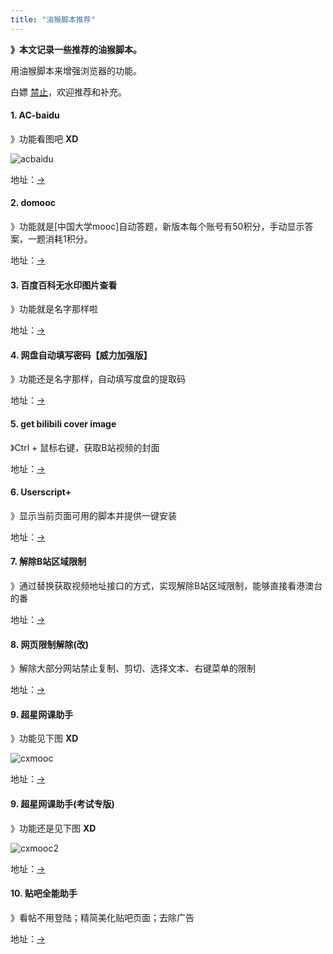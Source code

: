 ```yaml
---
title: "油猴脚本推荐"
---
```


**》本文记录一些推荐的油猴脚本。**

用油猴脚本来增强浏览器的功能。

白嫖 <u>禁止</u>，欢迎推荐和补充。

#### 1. AC-baidu

》功能看图吧 **XD**

![acbaidu](https://i.loli.net/2020/03/21/GSZyAew7anTEDKR.png)

地址：[→](https://greasyfork.org/zh-CN/scripts/14178-ac-baidu-重定向优化百度搜狗谷歌搜索-去广告-favicon-双列)

#### 2. domooc

》功能就是[中国大学mooc]自动答题，新版本每个账号有50积分，手动显示答案，一题消耗1积分。

地址：[→](https://greasyfork.org/zh-CN/scripts/396410-中国大学慕课mooc答题-自动播放脚本-domooc)

#### 3. 百度百科无水印图片查看

》功能就是名字那样啦

地址：[→](https://greasyfork.org/zh-CN/scripts/16607-百度百科-无水印图片查看)

#### 4. 网盘自动填写密码【威力加强版】

》功能还是名字那样，自动填写度盘的提取码

地址：[→](https://greasyfork.org/zh-CN/scripts/29762-网盘自动填写密码-威力加强版)

#### 5. get bilibili cover image

》Ctrl + 鼠标右键，获取B站视频的封面

地址：[→](https://greasyfork.org/zh-CN/scripts/30714-获取哔哩哔哩视频的封面图片-get-bilibili-cover-image)

#### 6. Userscript+

》显示当前页面可用的脚本并提供一键安装

地址：[→](https://greasyfork.org/zh-CN/scripts/24508-userscript-show-site-all-userjs)

#### 7. 解除B站区域限制

》通过替换获取视频地址接口的方式，实现解除B站区域限制，能够直接看港澳台的番

地址：[→](https://greasyfork.org/zh-CN/scripts/25718-解除b站区域限制)

#### 8. 网页限制解除(改)

》解除大部分网站禁止复制、剪切、选择文本、右键菜单的限制

地址：[→](https://greasyfork.org/zh-CN/scripts/28497-remove-web-limits-modified)

#### 9. 超星网课助手

》功能见下图 **XD**

![cxmooc](https://i.loli.net/2020/03/21/DoLOTxrXKF1HGE4.png)

地址：[→](https://greasyfork.org/zh-CN/scripts/369625-超星网课助手)

#### 9. 超星网课助手(考试专版)

》功能还是见下图 **XD**

![cxmooc2](https://i.loli.net/2020/03/21/AUPOBETtpRamQdN.png)

地址：[→](https://greasyfork.org/zh-CN/scripts/373131-超星网课助手-考试专版)

#### 10. 贴吧全能助手

》看帖不用登陆；精简美化贴吧页面；去除广告

地址：[→](https://greasyfork.org/zh-CN/scripts/26992-贴吧全能助手)